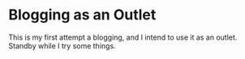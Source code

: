 # Blogging as an Outlet

This is my first attempt a blogging, and I intend to use it as an outlet.  Standby while I try some things.